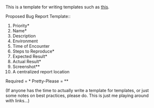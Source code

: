 This is a template for writing templates such as [this](./TemplateTemplate.md).

Proposed Bug Report Template::

1)    Priority*
2)    Name*
3)    Description
4)    Environment
5)    Time of Encounter
6)    Steps to Reproduce*
7)    Expected Result*
8)    Actual Result*
9)    Screenshot**
10)    A centralized report location

Required = *
Pretty-Please = **


(If anyone has the time to actually write a template for templates, or just some notes on best practices, please do. This is just me playing around with links...)

